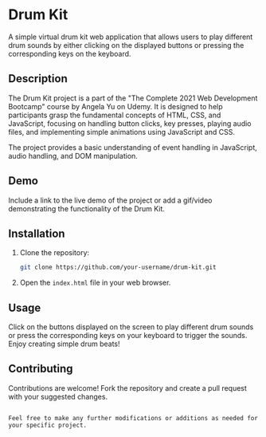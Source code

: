 # Drum Kit

A simple virtual drum kit web application that allows users to play different drum sounds by either clicking on the displayed buttons or pressing the corresponding keys on the keyboard.

## Description

The Drum Kit project is a part of the "The Complete 2021 Web Development Bootcamp" course by Angela Yu on Udemy. It is designed to help participants grasp the fundamental concepts of HTML, CSS, and JavaScript, focusing on handling button clicks, key presses, playing audio files, and implementing simple animations using JavaScript and CSS.

The project provides a basic understanding of event handling in JavaScript, audio handling, and DOM manipulation.

## Demo

Include a link to the live demo of the project or add a gif/video demonstrating the functionality of the Drum Kit.

## Installation

1. Clone the repository:

   ```bash
   git clone https://github.com/your-username/drum-kit.git
   ```

2. Open the `index.html` file in your web browser.

## Usage

Click on the buttons displayed on the screen to play different drum sounds or press the corresponding keys on your keyboard to trigger the sounds. Enjoy creating simple drum beats!

## Contributing

Contributions are welcome! Fork the repository and create a pull request with your suggested changes.
```

Feel free to make any further modifications or additions as needed for your specific project.
